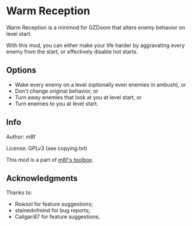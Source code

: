 # Warm Reception

Warm Reception is a minimod for GZDoom that alters enemy behavior on level start.

With this mod, you can either make your life harder by aggravating every enemy
from the start, or effectively disable hot starts.

## Options

- Wake every enemy on a level (optionally even enemies in ambush), or
- Don't change original behavior, or
- Turn away enemies that look at you at level start, or
- Turn enemies to you at level start.

## Info

Author: m8f

License: GPLv3 (see copying.txt)

This mod is a part of [m8f's toolbox](https://mmaulwurff.github.io/pages/toolbox).

## Acknowledgments

Thanks to:
- Rowsol for feature suggestions;
- stainedofmind for bug reports;
- Caligari87 for feature suggestions.
